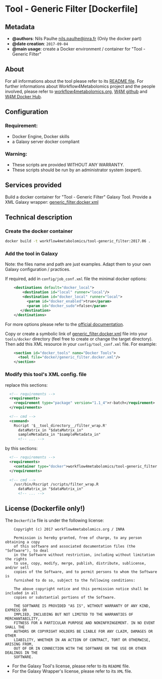 # Tool - Generic Filter [Dockerfile]


## Metadata

- **@authors**: Nils Paulhe <nils.paulhe@inra.fr> (Only the docker part)
- **@date creation**: `2017-09-04`
- **@main usage**: create a Docker environment / container for "Tool - Generic Filter"

## About

For all informations about the tool please refer to its [README file](README.txt). 
For further informations about Workflow4Metabolomics project and the people involved, please refer to [workflow4metabolomics.org](http://workflow4metabolomics.org/), [W4M github](https://github.com/workflow4metabolomics/) and [W4M Docker Hub](https://hub.docker.com/r/workflow4metabolomics/). 
 
## Configuration

### Requirement:
 * Docker Engine, Docker skills
 * a Galaxy server docker compliant

### Warning:
 * These scripts are provided WITHOUT ANY WARRANTY. 
 * These scripts should be run by an administrator system (expert).

## Services provided

Build a docker container for "Tool - Generic Filter" Galaxy Tool.
Provide a XML Galaxy wrapper: [generic_filter.docker.xml](generic_filter.docker.xml)
 
## Technical description

### Create the docker container

``` bash
docker build -t workflow4metabolomics/tool-generic_filter:2017.06 .
```

### Add the tool in Galaxy

Note: the files name and path are just examples. Adapt them to your own Galaxy configuration / practices.

If required, add in `config/job_conf.xml` file the minimal docker options:

``` xml
    <destinations default="docker_local">
        <destination id="local" runner="local"/>
        <destination id="docker_local" runner="local">
          <param id="docker_enabled">true</param>
          <param id="docker_sudo">false</param>
       </destination>
    </destinations>
```

For more options please refer to the [official documentation](https://galaxyproject.org/admin/tools/docker/).

Copy or create a symbolic link of [generic_filter.docker.xml](generic_filter.docker.xml) file into your `tools/docker` directory (feel free to create or change the target directory). 
Then add this XML resource in your `config/tool_conf.xml` file. For example:

``` xml
    <section id="docker_tools" name="Docker Tools">
      <tool file="docker/generic_filter.docker.xml"/>
    </section>
```

### Modify this tool's XML config. file

replace this sections:
```xml
  <!-- requirements -->
  <requirements>
    <requirement type="package" version="1.1_4">r-batch</requirement>
  </requirements>
  
  <!-- cmd -->
  <command>
    Rscript '$__tool_directory__/filter_wrap.R'
      dataMatrix_in "$dataMatrix_in"
      sampleMetadata_in "$sampleMetadata_in"
      <!-- ... -->
```

by this sections:
```xml
  <!-- requirements -->
  <requirements>
    <container type="docker">workflow4metabolomics/tool-generic_filter:2017.06</container>
  </requirements>
  
  <!-- cmd -->
    /usr/bin/Rscript /scripts/filter_wrap.R
      dataMatrix_in "$dataMatrix_in"
      <!-- ... -->
```

## License (Dockerfile only!)

The `Dockerfile` file is under the following license:
```
    Copyright (c) 2017 workflow4metabolomics.org / INRA

    Permission is hereby granted, free of charge, to any person obtaining a copy
    of this software and associated documentation files (the "Software"), to deal
    in the Software without restriction, including without limitation the rights
    to use, copy, modify, merge, publish, distribute, sublicense, and/or sell
    copies of the Software, and to permit persons to whom the Software is
    furnished to do so, subject to the following conditions:

    The above copyright notice and this permission notice shall be included in all
    copies or substantial portions of the Software.

    THE SOFTWARE IS PROVIDED "AS IS", WITHOUT WARRANTY OF ANY KIND, EXPRESS OR
    IMPLIED, INCLUDING BUT NOT LIMITED TO THE WARRANTIES OF MERCHANTABILITY,
    FITNESS FOR A PARTICULAR PURPOSE AND NONINFRINGEMENT. IN NO EVENT SHALL THE
    AUTHORS OR COPYRIGHT HOLDERS BE LIABLE FOR ANY CLAIM, DAMAGES OR OTHER
    LIABILITY, WHETHER IN AN ACTION OF CONTRACT, TORT OR OTHERWISE, ARISING FROM,
    OUT OF OR IN CONNECTION WITH THE SOFTWARE OR THE USE OR OTHER DEALINGS IN THE
    SOFTWARE.
```

- For the Galaxy Tool's license, please refer to its `README` file. 
- For the Galaxy Wrapper's license, please refer to its `XML` file. 
